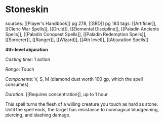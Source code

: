 # Stoneskin
sources: [[Player's Handbook]] pg 278, [[SRD]] pg 183
tags: [[Artificer]], [[Cleric War Spells]], [[Druid]], [[Elemental Discipline]], [[Paladin Ancients Spells]], [[Paladin Conquest Spells]], [[Paladin Redemption Spells]], [[Sorcerer]], [[Ranger]], [[Wizard]], [[4th level]], [[Abjuration Spells]]

**4th-level abjuration**

*Casting time*: 1 action

*Range*: Touch

*Components*: V, S, M (diamond dust worth 100 gp, which the spell consumes)

*Duration*: [[Requires concentration]], up to 1 hour

This spell turns the flesh of a willing creature you touch as hard as stone. Until the spell ends, the target has resistance to nonmagical bludgeoning, piercing, and slashing damage.
